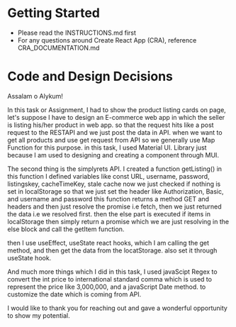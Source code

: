# Getting Started

- Please read the INSTRUCTIONS.md first
- For any questions around Create React App (CRA), reference
  CRA_DOCUMENTATION.md

# Code and Design Decisions

<!-- Please document your code & design decisions here. -->

Assalam o Alykum!

In this task or Assignment, I had to show the product listing cards on page, let's suppose I have to design an E-commerce web app in which the seller is listing his/her product in web app. so that the request hits like a post request to the RESTAPI and we just post the data in API. when we want to get all products and use get request from API so we generally use Map Function for this purpose.
in this task, I used Material UI. Library just because I am used to designing and creating a component through MUI.   

The second thing is the simplyrets API. I created a function getListing() in this function I defined variables like const URL, username, password, listingskey, cacheTimeKey, stale cache
now we just checked if nothing is set in localStorage so that we just set the header like Authorization, Basic, and username and password this function returns a method GET and headers and then just resolve the promise i.e fetch, then we just returned the data i.e we resolved first. then the else part is executed if items in localStorage then simply return a promise which we are just resolving in the else block and call the getItem function.

then I use useEffect, useState react hooks, which I am calling the get method, and then get the data from the locatStorage. also set it through useState hook.

And much more things which I did in this task, I used javaScipt Regex to convert the int price to international standard comma which is used to represent the price like 3,000,000, and a javaScript Date method. to customize the date which is coming from API.

I would like to thank you for reaching out and gave a wonderful opportunity to show my potential.
